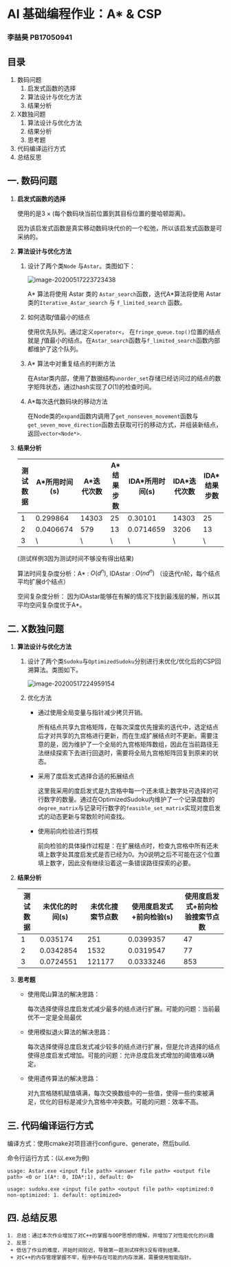 # AI 基础编程作业：A* & CSP

### 李喆昊 PB17050941



## 目录

1. 数码问题
   1. 启发式函数的选择
   2. 算法设计与优化方法
   3. 结果分析
2. X数独问题
   1. 算法设计与优化方法
   2. 结果分析
   3. 思考题
3. 代码编译运行方式
4. 总结反思



## 一. 数码问题

1. **启发式函数的选择**

   使用的是$3\times($每个数码块当前位置到其目标位置的曼哈顿距离$)$。

   因为该启发式函数是真实移动数码块代价的一个松弛，所以该启发式函数是可采纳的。

   

2. **算法设计与优化方法**

   1. 设计了两个类`Node` 与`Astar`。类图如下：

      ![image-20200517223723438](C:\Users\RichardHall\AppData\Roaming\Typora\typora-user-images\image-20200517223723438.png)

      A* 算法将使用 Astar 类的 `Astar_search`函数，迭代A*算法将使用 Astar 类的`Iterative_Astar_search` 与 `f_limited_search` 函数。

      

   2. 如何选取$f$值最小的结点

      使用优先队列。通过定义`operator<`， 在`fringe_queue.top()`位置的结点就是 $f$值最小的结点。在`Astar_search`函数与`f_limited_search`函数内部都维护了这个队列。

      

   3. A* 算法中对重复结点的判断方法

      在Astar类内部，使用了数据结构`unorder_set`存储已经访问过的结点的数字矩阵状态，通过hash实现了$O(1)$的检查时间。

      

   4. A*每次迭代数码块的移动方法

      在Node类的`expand`函数内调用了`get_nonseven_movement`函数与`get_seven_move_direction`函数去获取可行的移动方式，并组装新结点，返回`vector<Node*>`.

      

3. **结果分析**

   | 测试数据 | A*所用时间(s) | A*迭代次数 | A*结果步数 | IDA*所用时间(s) | IDA*迭代次数 | IDA*结果步数 |
   | -------- | ------------- | ---------- | ---------- | --------------- | ------------ | ------------ |
   | 1        | 0.299864      | 14303      | 25         | 0.30101         | 14303        | 25           |
   | 2        | 0.0406674     | 579        | 13         | 0.0714659       | 3206         | 13           |
   | 3        | \             | \          | \          | \               | \            | \            |

   (测试样例3因为测试时间不够没有得出结果)
   
   算法时间复杂度分析：A* : $O(d^n)$, IDAstar : $O(nd^n)$ （设迭代n轮，每个结点平均扩展d个结点）
   
   空间复杂度分析： 因为IDAstar能够在有解的情况下找到最浅层的解，所以其平均空间复杂度优于A*。
   
   

## 二. X数独问题

1. **算法设计与优化方法**

   1. 设计了两个类``Sudoku``与``OptimizedSudoku``分别进行未优化/优化后的CSP回溯算法。类图如下。

      ![image-20200517224959154](C:\Users\RichardHall\AppData\Roaming\Typora\typora-user-images\image-20200517224959154.png)

      

   2. 优化方法

      + 通过使用全局变量与指针减少拷贝开销。

        所有结点共享九宫格矩阵，在每次深度优先搜索的迭代中，选定结点后才对共享的九宫格进行更新，而在生成扩展结点时不更新。需要注意的是，因为维护了一个全局的九宫格矩阵数组，因此在当前路径无法继续探索下去进行回退时，需要将全局九宫格矩阵回复到原来的状态。

        

      + 采用了度启发式选择合适的拓展结点

        这里我采用的度启发式是九宫格中每一个还未填上数字处可选择的可行数字的数量。通过在OptimizedSudoku内维护了一个记录度数的`degree_matrix`与记录可行数字的`feasible_set_matrix`实现对度启发式的动态更新与常数阶时间查找。

        
   
      + 使用前向检验进行剪枝
   
        前向检验的具体操作过程是：在扩展结点时，检查九宫格中所有还未填上数字处其度启发式是否已经为0。为0说明之后不可能在这个位置填上数字，因此没有继续沿着这一条错误路径探索的必要。
   
      
   
2. **结果分析**

   | 测试数据 | 未优化的时间(s) | 未优化搜索节点数 | 使用度启发式+前向检验(s) | 使用度启发式+前向检验搜索节点数 |
   | -------- | --------------- | ---------------- | ------------------------ | ------------------------------- |
   | 1        | 0.035174        | 251              | 0.0399357                | 47                              |
   | 2        | 0.0342854       | 1532             | 0.0319547                | 77                              |
   | 3        | 0.0724551       | 121177           | 0.0333246                | 853                             |

   

3. **思考题**

   + 使用爬山算法的解决思路：

     每次选择使得总度启发式减少最多的结点进行扩展。可能的问题：当前最优不一定是全局最优

   + 使用模拟退火算法的解决思路：

     每次选择使得总度启发式减少较多的结点进行扩展，但是允许选择的结点使得总度启发式增加。可能的问题：允许总度启发式增加的阈值难以确定。

   + 使用遗传算法的解决思路：

     对九宫格随机赋值填满，每次交换数组中的一些值，使得一些约束被满足，优化的目标是减少九宫格中冲突数。可能的问题：效率不高。

   

## 三. 代码编译运行方式

编译方式：使用cmake对项目进行configure、generate，然后build.

命令行运行方式：(以.exe为例)

```shell
usage: Astar.exe <input file path> <answer file path> <output file path> <0 or 1(A*: 0, IDA*:1), default: 0>
```

```shell
usage: sudoku.exe <input file path> <output file path> <optimized:0 non-optimized: 1. default: optimized>
```



## 四. 总结反思

	1. 总结：通过本次作业增加了对C++的掌握与OOP思想的理解，并增加了对性能优化的兴趣
 	2. 反思：
     + 低估了作业的难度，开始时间较迟，导致第一题测试样例3没有得到结果。
     + 对C++的内存管理掌握不牢，程序中存在可能的内存泄漏，需要使用智能指针。